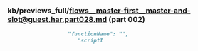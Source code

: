 ### kb/previews_full/flows__master-first__master-and-slot@guest.har.part028.md (part 002)

```md
                   "functionName": "",
                      "scriptI
```

```
